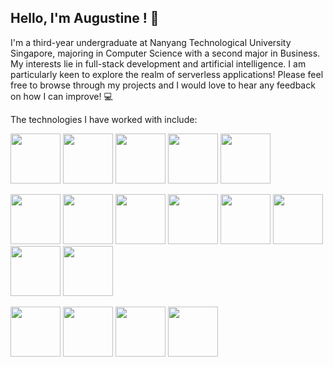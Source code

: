 ## Hello, I'm Augustine ! :wave:

I'm a third-year undergraduate at Nanyang Technological University Singapore, majoring in Computer Science with a second major in Business. My interests lie in full-stack development and artificial intelligence. I am particularly keen to explore the realm of serverless applications! Please feel free to browse through my projects and I would love to hear any feedback on how I can improve! :computer:

The technologies I have worked with include:

<img src="https://www.svgrepo.com/show/353925/javascript.svg" width="80" /> <img src="https://www.svgrepo.com/show/354478/typescript-icon.svg" width="80" /> <img src="https://www.svgrepo.com/show/452091/python.svg" width="80" /> <img src="https://www.svgrepo.com/show/303388/java-4-logo.svg" width="80" /> <img src="https://www.svgrepo.com/show/373482/c.svg" width="80" />

<img src="https://www.svgrepo.com/show/349402/html5.svg" width="80" /> <img src="https://www.svgrepo.com/show/349330/css3.svg" width="80" /> <img src="https://www.svgrepo.com/show/452092/react.svg" width="80" /> <img src="https://www.svgrepo.com/show/353657/django-icon.svg" width="80" /> <img src="https://www.svgrepo.com/show/354118/nodejs.svg" width="80" /> <img src="https://www.svgrepo.com/show/354107/nestjs.svg" width="80" /> <img src="https://www.svgrepo.com/show/331488/mongodb.svg" width="80" /> <img src="https://www.svgrepo.com/show/354200/postgresql.svg" width="80" />

<img src="https://www.svgrepo.com/show/376356/aws.svg" width="80" /> <img src="https://www.svgrepo.com/show/448274/azure.svg" width="80" /> <img src="https://www.svgrepo.com/show/373595/firebase.svg" width="80" /> <img src="https://www.svgrepo.com/show/354240/pytorch.svg" width="80" />
